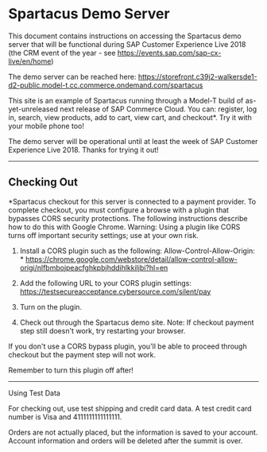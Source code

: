 # Spartacus Demo Server

This document contains instructions on accessing the Spartacus demo server that will be functional during SAP Customer Experience Live 2018 (the CRM event of the year - see https://events.sap.com/sap-cx-live/en/home)

The demo server can be reached here: 
https://storefront.c39j2-walkersde1-d2-public.model-t.cc.commerce.ondemand.com/spartacus

This site is an example of Spartacus running through a Model-T build of as-yet-unreleased next release of SAP Commerce Cloud. You can: register, log in, search, view products, add to cart, view cart, and checkout*. Try it with your mobile phone too!

The demo server will be operational until at least the week of SAP Customer Experience Live 2018. Thanks for trying it out!

----
## Checking Out
*Spartacus checkout for this server is connected to a payment provider. To complete checkout, you must configure a browse with a plugin that bypasses CORS security protections. The following instructions describe how to do this with Google Chrome. Warning: Using a plugin like CORS turns off important security settings; use at your own risk.

1. Install a CORS plugin such as the following:
Allow-Control-Allow-Origin: *
https://chrome.google.com/webstore/detail/allow-control-allow-origi/nlfbmbojpeacfghkpbjhddihlkkiljbi?hl=en

2. Add the following URL to your CORS plugin settings:
https://testsecureacceptance.cybersource.com/silent/pay

3. Turn on the plugin.

4. Check out through the Spartacus demo site.
Note: If checkout payment step still doesn't work, try restarting your browser.

If you don't use a CORS bypass plugin, you'll be able to proceed through checkout but the payment step will not work.

Remember to turn this plugin off after!

----
Using Test Data

For checking out, use test shipping and credit card data. 
A test credit card number is Visa and 4111111111111111.

Orders are not actually placed, but the information is saved to your account. Account information and orders will be deleted after the summit is over.

